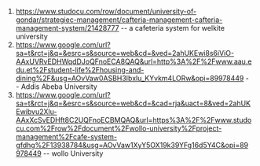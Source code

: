 1. https://www.studocu.com/row/document/university-of-gondar/strategiec-management/cafteria-management-cafteria-management-system/21428777 -- a cafeteria system for welkite university
2. https://www.google.com/url?sa=t&rct=j&q=&esrc=s&source=web&cd=&ved=2ahUKEwi8s6iViO-AAxUVRvEDHWqdDJoQFnoECA8QAQ&url=http%3A%2F%2Fwww.aau.edu.et%2Fstudent-life%2Fhousing-and-dining%2F&usg=AOvVaw0ASBH3Ibxlu_KYvkm4LORw&opi=89978449  -- Addis Abeba University
3.  https://www.google.com/url?sa=t&rct=j&q=&esrc=s&source=web&cd=&cad=rja&uact=8&ved=2ahUKEwibvu2Xlu-AAxXcSvEDHft8C2UQFnoECBMQAQ&url=https%3A%2F%2Fwww.studocu.com%2Frow%2Fdocument%2Fwollo-university%2Fproject-management%2Fcafe-system-gfdhg%2F13938784&usg=AOvVaw1XyY5OX19k39YFg16d5Y4C&opi=89978449  -- wollo University
